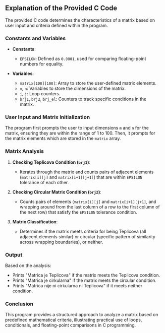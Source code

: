 ## Explanation of the Provided C Code

The provided C code determines the characteristics of a matrix based on user input and criteria defined within the program.

### Constants and Variables

- **Constants**:
  - `EPSILON`: Defined as `0.0001`, used for comparing floating-point numbers for equality.

- **Variables**:
  - `matrix[100][100]`: Array to store the user-defined matrix elements.
  - `m`, `n`: Variables to store the dimensions of the matrix.
  - `i`, `j`: Loop counters.
  - `brj1`, `brj2`, `brj_el`: Counters to track specific conditions in the matrix.

### User Input and Matrix Initialization

The program first prompts the user to input dimensions `m` and `n` for the matrix, ensuring they are within the range of 1 to 100. Then, it prompts for the matrix elements which are stored in the `matrix` array.

### Matrix Analysis

1. **Checking Teplicova Condition (`brj1`)**:
   - Iterates through the matrix and counts pairs of adjacent elements (`matrix[i][j]` and `matrix[i+1][j+1]`) that are within `EPSILON` tolerance of each other.

2. **Checking Circular Matrix Condition (`brj2`)**:
   - Counts pairs of elements (`matrix[i][j]` and `matrix[i+1][j+1]`, and wrapping around from the last column of a row to the first column of the next row) that satisfy the `EPSILON` tolerance condition.

3. **Matrix Classification**:
   - Determines if the matrix meets criteria for being Teplicova (all adjacent elements similar) or circular (specific pattern of similarity across wrapping boundaries), or neither.

### Output

Based on the analysis:
- Prints "Matrica je Teplicova" if the matrix meets the Teplicova condition.
- Prints "Matrica je cirkularna" if the matrix meets the circular condition.
- Prints "Matrica nije ni cirkularna ni Teplicova" if it meets neither condition.

### Conclusion

This program provides a structured approach to analyze a matrix based on predefined mathematical criteria, illustrating practical use of loops, conditionals, and floating-point comparisons in C programming.

